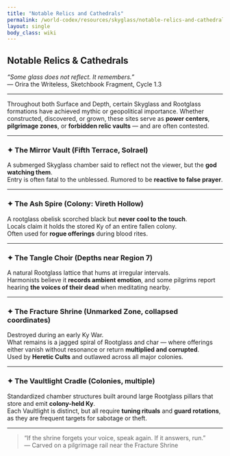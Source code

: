 ```yaml
---
title: "Notable Relics and Cathedrals"
permalink: /world-codex/resources/skyglass/notable-relics-and-cathedrals/
layout: single
body_class: wiki
---
```


## Notable Relics & Cathedrals  
*“Some glass does not reflect. It remembers.”*  
— Orira the Writeless, Sketchbook Fragment, Cycle 1.3

---

Throughout both Surface and Depth, certain Skyglass and Rootglass formations have achieved mythic or geopolitical importance. Whether constructed, discovered, or grown, these sites serve as **power centers**, **pilgrimage zones**, or **forbidden relic vaults** — and are often contested.

---

### ✦ The Mirror Vault (Fifth Terrace, Solrael)  
A submerged Skyglass chamber said to reflect not the viewer, but the **god watching them**.  
Entry is often fatal to the unblessed. Rumored to be **reactive to false prayer**.

---

### ✦ The Ash Spire (Colony: Vireth Hollow)  
A rootglass obelisk scorched black but **never cool to the touch**.  
Locals claim it holds the stored Ky of an entire fallen colony.  
Often used for **rogue offerings** during blood rites.

---

### ✦ The Tangle Choir (Depths near Region 7)  
A natural Rootglass lattice that hums at irregular intervals.  
Harmonists believe it **records ambient emotion**, and some pilgrims report hearing **the voices of their dead** when meditating nearby.

---

### ✦ The Fracture Shrine (Unmarked Zone, collapsed coordinates)  
Destroyed during an early Ky War.  
What remains is a jagged spiral of Rootglass and char — where offerings either vanish without resonance or return **multiplied and corrupted**.  
Used by **Heretic Cults** and outlawed across all major colonies.

---

### ✦ The Vaultlight Cradle (Colonies, multiple)  
Standardized chamber structures built around large Rootglass pillars that store and emit **colony-held Ky**.  
Each Vaultlight is distinct, but all require **tuning rituals** and **guard rotations**, as they are frequent targets for sabotage or theft.

---

> “If the shrine forgets your voice, speak again. If it answers, run.”  
> — Carved on a pilgrimage rail near the Fracture Shrine
